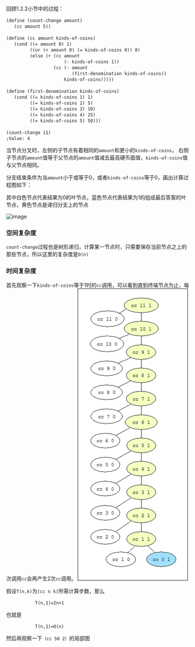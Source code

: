 回顾1.2.2小节中的过程：
```
(define (count-change amount)
   (cc amount 5))

(define (cc amount kinds-of-coins)
   (cond ((= amount 0) 1)
         ((or (< amount 0) (= kinds-of-coins 0)) 0)
         (else (+ (cc amount
                      (- kinds-of-coins 1))
                  (cc (- amount
                         (first-denomination kinds-of-coins))
                      kinds-of-coins)))))

(define (first-denomination kinds-of-coins)
   (cond ((= kinds-of-coins 1) 1)
         ((= kinds-of-coins 2) 5)
         ((= kinds-of-coins 3) 10)
         ((= kinds-of-coins 4) 25)
         ((= kinds-of-coins 5) 50)))

(count-change 11)
;Value: 4
```

当节点分叉时，左侧的子节点有着相同的`amount`和更小的`kinds-of-coins`，
右侧子节点的`amount`值等于父节点的`amount`值减去最高硬币面值，`kinds-of-coins`值与父节点相同。

分支结束条件为当`amount`小于或等于0，或者`kinds-of-coins`等于0，画出计算过程图如下：

其中白色节点代表结果为0的叶节点，蓝色节点代表结果为1的组成最后答案的叶节点，黄色节点是递归分支上的节点

![image](https://github.com/jiacai2050/sicp/blob/master/exercises/01/img/count-change-diagram.png)

### 空间复杂度
`count-change`过程也是树形递归，计算某一节点时，只需要保存当前节点之上的那些节点，所以这里的复杂度是`O(n)`

### 时间复杂度
首先观察一下`kinds-of-coins`等于1时的`cc`调用，可以看到直到终端节点为止，每次调用`cc`会再产生2次`cc`调用。
![image](https://github.com/luoshuang435/SICP-Solutions/blob/master/01/img/count-change-11-1-diagram.png)

假设`T(n,k)`为`(cc n k)`所需计算步数，那么

               T(n,1)=2n+1

也就是

               T(n,1)=O(n)

然后再观察一下`（cc 50 2）`的局部图
